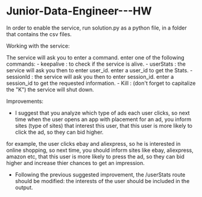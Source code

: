 # Junior-Data-Engineer---HW

In order to enable the service, run solution.py as a python file, in a folder that contains the csv files.

Working with the service:

The service will ask you to enter a command. enter one of the following commands:
    - keepalive : to check if the service is alive.
    - userStats : the service will ask you then to enter user_id. enter a user_id to get the Stats.
    - sessionId : the service will ask you then to enter session_id. enter a session_id to get the requested information.
    - Kill : (don't forget to capitalize the "K") the service will shut down.


Improvements:

- I suggest that you analyze which type of ads each user clicks, so next time when the user opens an app with placement
for an ad, you inform sites (type of sites) that interest this user, that this user is more likely to click the ad, so
they can bid higher.
    
for example, the user clicks ebay and aliexpress, so he is interested in online shopping, so next time, you should
inform sites like ebay, aliexpress, amazon etc, that this user is more likely to press the ad, so they can bid higher
and increase thier chances to get an impression.
    
- Following the previous suggested improvement, the /userStats route should be modified: the interests of the user
should be included in the output.
